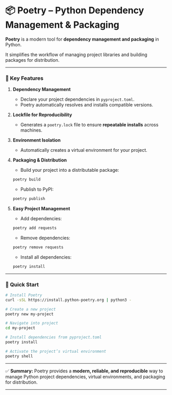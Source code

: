 
# 📦 Poetry – Python Dependency Management & Packaging

**Poetry** is a modern tool for **dependency management and packaging** in Python.

It simplifies the workflow of managing project libraries and building packages for distribution.

---

### 🔹 Key Features

1. **Dependency Management**

   * Declare your project dependencies in `pyproject.toml`.
   * Poetry automatically resolves and installs compatible versions.

2. **Lockfile for Reproducibility**

   * Generates a `poetry.lock` file to ensure **repeatable installs** across machines.

3. **Environment Isolation**

   * Automatically creates a virtual environment for your project.

4. **Packaging & Distribution**

   * Build your project into a distributable package:

   ```bash
   poetry build
   ```

   * Publish to PyPI:

   ```bash
   poetry publish
   ```

5. **Easy Project Management**

   * Add dependencies:

   ```bash
   poetry add requests
   ```

   * Remove dependencies:

   ```bash
   poetry remove requests
   ```

   * Install all dependencies:

   ```bash
   poetry install
   ```

---

### 🔹 Quick Start

```bash
# Install Poetry
curl -sSL https://install.python-poetry.org | python3 -

# Create a new project
poetry new my-project

# Navigate into project
cd my-project

# Install dependencies from pyproject.toml
poetry install

# Activate the project’s virtual environment
poetry shell
```

---

✅ **Summary:**
Poetry provides a **modern, reliable, and reproducible** way to manage Python project dependencies, virtual environments, and packaging for distribution.

---